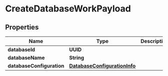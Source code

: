 

# CreateDatabaseWorkPayload


## Properties

Name | Type | Description | Notes
------------ | ------------- | ------------- | -------------
**databaseId** | **UUID** |  |  [optional]
**databaseName** | **String** |  |  [optional]
**databaseConfiguration** | [**DatabaseConfigurationInfo**](DatabaseConfigurationInfo.md) |  |  [optional]



